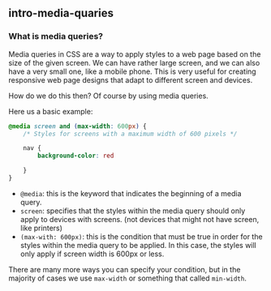 ## intro-media-quaries

### What is media queries?

Media queries in CSS are a way to apply styles to a web page based on the size of the given screen. We can have rather large screen, and we can also have a very small one, like a mobile phone. This is very useful for creating responsive web page designs that adapt to different screen and devices.

How do we do this then? Of course by using media queries.

Here us a basic example:

```css
@media screen and (max-width: 600px) {
    /* Styles for screens with a maximum width of 600 pixels */

    nav {
        background-color: red

    }
}
```
- `@media`: this is the keyword that indicates the beginning of a media query.
- `screen`: specifies that the styles within the media query should only apply to devices with screens. (not devices that might not have screen, like printers)
- `(max-with: 600px)`: this is the condition that must be true in order for the styles within the media query to be applied. In this case, the styles will only apply if screen width is 600px or less.

There are many more ways you can specify your condition, but in the majority of cases we use `max-width` or something that called `min-width`.